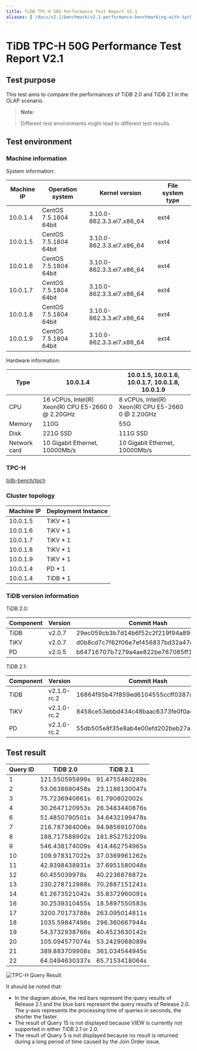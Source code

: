 ```yaml
---
title: TiDB TPC-H 50G Performance Test Report V2.1
aliases: ['/docs/v2.1/benchmark/v2.1-performance-benchmarking-with-tpch/','/docs/v2.1/benchmark/tpch-v2/']
---
```


# TiDB TPC-H 50G Performance Test Report V2.1

## Test purpose

This test aims to compare the performances of TiDB 2.0 and TiDB 2.1 in the OLAP scenario.

> **Note:**
>
> Different test environments might lead to different test results.

## Test environment

### Machine information

System information:

| Machine IP      | Operation system              | Kernel version     | File system type |
|--------------|------------------------|------------------------------|--------------|
| 10.0.1.4     | CentOS 7.5.1804 64bit  | 3.10.0-862.3.3.el7.x86\_64   | ext4         |
| 10.0.1.5     | CentOS 7.5.1804 64bit  | 3.10.0-862.3.3.el7.x86\_64   | ext4         |
| 10.0.1.6     | CentOS 7.5.1804 64bit  | 3.10.0-862.3.3.el7.x86\_64   | ext4         |
| 10.0.1.7     | CentOS 7.5.1804 64bit  | 3.10.0-862.3.3.el7.x86\_64   | ext4         |
| 10.0.1.8     | CentOS 7.5.1804 64bit  | 3.10.0-862.3.3.el7.x86\_64   | ext4         |
| 10.0.1.9     | CentOS 7.5.1804 64bit  | 3.10.0-862.3.3.el7.x86\_64   | ext4         |

Hardware information:

| Type       |  10.0.1.4                                            | 10.0.1.5, 10.0.1.6, 10.0.1.7, 10.0.1.8, 10.0.1.9     |
|------------|------------------------------------------------------|------------------------------------------------------|
| CPU        | 16 vCPUs, Intel(R) Xeon(R) CPU E5-2660 0 @ 2.20GHz   | 8 vCPUs, Intel(R) Xeon(R) CPU E5-2660 0 @ 2.20GHz    |
| Memory       | 110G                                                 | 55G                                                  |
| Disk       | 221G SSD                                             | 111G SSD                                             |
| Network card       | 10 Gigabit Ethernet, 10000Mb/s                                  | 10 Gigabit Ethernet, 10000Mb/s                                  |

### TPC-H

[tidb-bench/tpch](https://github.com/pingcap/tidb-bench/tree/master/tpch)

### Cluster topology

| Machine IP   | Deployment Instance |
|----------|------------|
| 10.0.1.5 | TiKV \* 1  |
| 10.0.1.6 | TiKV \* 1  |
| 10.0.1.7 | TiKV \* 1  |
| 10.0.1.8 | TiKV \* 1  |
| 10.0.1.9 | TiKV \* 1  |
| 10.0.1.4 | PD \* 1    |
| 10.0.1.4 | TiDB \* 1  |

### TiDB version information

TiDB 2.0:

| Component | Version      | Commit Hash                                |
|--------|-------------|--------------------------------------------|
| TiDB   | v2.0.7      | 29ec059cb3b7d14b6f52c2f219f94a89570162bc   |
| TiKV   | v2.0.7      | d0b8cd7c7f62f06e7ef456837bd32a47da1ca4cd   |
| PD     | v2.0.5      | b64716707b7279a4ae822be767085ff17b5f3fea   |

TiDB 2.1:

| Component | Version      | Commit Hash                                |
|--------|-------------|--------------------------------------------|
| TiDB   | v2.1.0-rc.2 | 16864f95b47f859ed6104555ccff0387abdc2429   |
| TiKV   | v2.1.0-rc.2 | 8458ce53ebbd434c48baac6373fe0f0a43a54005   |
| PD     | v2.1.0-rc.2 | 55db505e8f35e8ab4e00efd202beb27a8ecc40fb   |

## Test result

| Query ID  | TiDB 2.0       | TiDB 2.1       |
|-----------|----------------|----------------|
| 1         | 121.550595999s | 91.4755480289s |
| 2         | 53.0638680458s | 23.1186130047s |
| 3         | 75.7236940861s | 61.790802002s  |
| 4         | 30.2647120953s | 26.3483440876s |
| 6         | 51.4850790501s | 34.6432199478s |
| 7         | 216.787364006s | 94.9856910706s |
| 8         | 188.717588902s | 181.852752209s |
| 9         | 546.438174009s | 414.462754965s |
| 10        | 109.978317022s | 37.0369961262s |
| 11        | 42.9398438931s | 37.6951580048s |
| 12        | 60.455039978s  | 40.2236878872s |
| 13        | 230.278712988s | 70.2887151241s |
| 14        | 61.2673521042s | 35.8372960091s |
| 16        | 30.2539310455s | 18.5897550583s |
| 17        | 3200.70173788s | 263.095014811s |
| 18        | 1035.59847498s | 296.360667944s |
| 19        | 54.3732938766s | 40.4523630142s |
| 20        | 105.094577074s | 53.2429068089s |
| 21        | 389.883709908s | 361.034544945s |
| 22        | 64.0494630337s | 65.7153418064s |

![TPC-H Query Result](https://download.pingcap.com/images/docs/tpch-query-result-v2.png)

It should be noted that:

- In the diagram above, the red bars represent the query results of Release 2.1 and the blue bars represent the query results of Release 2.0. The y-axis represents the processing time of queries in seconds, the shorter the faster.
- The result of Query 15 is not displayed because VIEW is currently not supported in either TiDB 2.1 or 2.0.
- The result of Query 5 is not displayed because no result is returned during a long period of time caused by the Join Order issue.